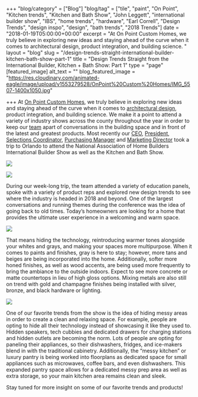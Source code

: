+++
"blog/category" = ["Blog"]
"blog/tag" = ["tile", "paint", "On Point", "Kitchen trends", "Kitchen and Bath Show", "John Leggett", "international builder show", "IBS", "home trends", "hardware", "Earl Correll", "Design Trends", "design inspo", "design", "bath trends", "2018 Trends"]
date = "2018-01-19T05:00:00+00:00"
excerpt = "At On Point Custom Homes, we truly believe in exploring new ideas and staying ahead of the curve when it comes to architectural design, product integration, and building science. "
layout = "blog"
slug = "/design-trends-straight-international-builder-kitchen-bath-show-part-1"
title = "Design Trends Straight from the International Builder, Kitchen + Bath Show: Part 1"
type = "page"
[featured_image]
alt_text = ""
blog_featured_image = "https://res.cloudinary.com/animated-eagle/image/upload/v1553279528/OnPoint%20Custom%20Homes/IMG_5507-1400x1050.jpg"

+++
At [On Point Custom Homes](https://onpointcustomhomes.com/), we truly believe in exploring new ideas and staying ahead of the curve when it comes to [architectural design](https://onpointcustomhomes.com/about-us/design-build/), product integration, and building science. We make it a point to attend a variety of industry shows across the county throughout the year in order to keep our [team](https://onpointcustomhomes.com/about-us/team/) apart of conversations in the building space and in front of the latest and greatest products. Most recently our [CEO](https://onpointcustomhomes.com/personnel/john-legget/), [President](https://onpointcustomhomes.com/personnel/earl-correll/), [Selections Coordinator](https://onpointcustomhomes.com/personnel/tiffany-trask/), [Purchasing Manager](https://onpointcustomhomes.com/personnel/garrett-nance/) and [Marketing Director](https://onpointcustomhomes.com/personnel/ashley-tucker/) took a trip to Orlando to attend the National Association of Home Builders International Builder Show as well as the Kitchen and Bath Show.

![](https://res.cloudinary.com/animated-eagle/image/upload/v1553279528/OnPoint%20Custom%20Homes/IMG_5507-1400x1050.jpg)

![](https://res.cloudinary.com/animated-eagle/image/upload/v1553279554/OnPoint%20Custom%20Homes/IMG_5556-768x576.jpg)

During our week-long trip, the team attended a variety of education panels, spoke with a variety of product reps and explored new design trends to see where the industry is headed in 2018 and beyond. One of the largest conversations and running themes during the conference was the idea of going back to old times. Today’s homeowners are looking for a home that provides the ultimate user experience in a welcoming and warm space.

![](https://res.cloudinary.com/animated-eagle/image/upload/v1553279578/OnPoint%20Custom%20Homes/IMG_5491-768x576.jpg)

That means hiding the technology, reintroducing warmer tones alongside your whites and grays, and making your spaces more multipurpose. When it comes to paints and finishes, gray is here to stay; however, more tans and beiges are being incorporated into the home. Additionally, softer more honed finishes, as well as wood accents, are being used more frequently to bring the ambiance to the outside indoors. Expect to see more concrete or matte countertops in lieu of high gloss options. Mixing metals are also still on trend with gold and champagne finishes being installed with silver, bronze, and black hardware or lighting.

![](https://res.cloudinary.com/animated-eagle/image/upload/v1553279599/OnPoint%20Custom%20Homes/IMG_5585-768x576.jpg)

One of our favorite trends from the show is the idea of hiding messy areas in order to create a clean and relaxing space. For example, people are opting to hide all their technology instead of showcasing it like they used to. Hidden speakers, tech cubbies and dedicated drawers for charging stations and hidden outlets are becoming the norm. Lots of people are opting for paneling their appliances, so their dishwashers, fridges, and ice-makers blend in with the traditional cabinetry. Additionally, the “messy kitchen” or luxury pantry is being worked into floorplans as dedicated space for small appliances such as microwaves, coffee bars, and even dishwashers. This expanded pantry space allows for a dedicated messy prep area as well as extra storage, so your main kitchen area remains clean and sleek.

Stay tuned for more insight on some of our favorite trends and products!